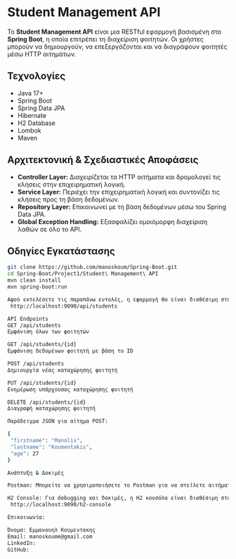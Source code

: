 # Student Management API

Το **Student Management API** είναι μια RESTful εφαρμογή βασισμένη στο **Spring Boot**, η οποία επιτρέπει τη διαχείριση φοιτητών. Οι χρήστες μπορούν να δημιουργούν, να επεξεργάζονται και να διαγράφουν φοιτητές μέσω HTTP αιτημάτων.

## Τεχνολογίες
- Java 17+
- Spring Boot
- Spring Data JPA
- Hibernate
- H2 Database
- Lombok
- Maven

## Αρχιτεκτονική & Σχεδιαστικές Αποφάσεις
- **Controller Layer:** Διαχειρίζεται τα HTTP αιτήματα και δρομολογεί τις κλήσεις στην επιχειρηματική λογική.
- **Service Layer:** Περιέχει την επιχειρηματική λογική και συντονίζει τις κλήσεις προς τη βάση δεδομένων.
- **Repository Layer:** Επικοινωνεί με τη βάση δεδομένων μέσω του Spring Data JPA.
- **Global Exception Handling:** Εξασφαλίζει ομοιόμορφη διαχείριση λαθών σε όλο το API.

## Οδηγίες Εγκατάστασης
```bash
git clone https://github.com/manoskoum/Spring-Boot.git
cd Spring-Boot/Project1/Student\ Management\ API
mvn clean install
mvn spring-boot:run

Αφού εκτελέσετε τις παραπάνω εντολές, η εφαρμογή θα είναι διαθέσιμη στη διεύθυνση:
 http://localhost:9090/api/students

API Endpoints
GET /api/students
Εμφάνιση όλων των φοιτητών

GET /api/students/{id}
Εμφάνιση δεδομένων φοιτητή με βάση το ID

POST /api/students
Δημιουργία νέας καταχώρησης φοιτητή

PUT /api/students/{id}
Ενημέρωση υπάρχουσας καταχώρησης φοιτητή

DELETE /api/students/{id}
Διαγραφή καταχώρησης φοιτητή

Παράδειγμα JSON για αίτημα POST:

{
 "firstname": "Manolis",
 "lastname": "Koumentakis",
 "age": 27
}

Ανάπτυξη & Δοκιμές

Postman: Μπορείτε να χρησιμοποιήσετε το Postman για να στείλετε αιτήματα στο API, π.χ. στο http://localhost:9090/api/students.

H2 Console: Για debugging και δοκιμές, η H2 κονσόλα είναι διαθέσιμη στο:
 http://localhost:9090/h2-console

Επικοινωνία:

Όνομα: Eμμανουηλ Κουμεντακης
Email: manoskoume@gmail.com
LinkedIn: 
GitHub: 
